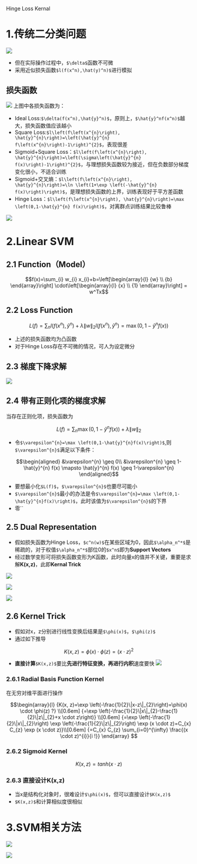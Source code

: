 Hinge Loss
Kernal

# 1.传统二分类问题
![](https://cdn.jsdelivr.net/gh/Mronne/MarkDownImg/img/20200201101835.png)

- 但在实际操作过程中，`$\delta$`函数不可微
- 采用近似损失函数`$l(f(x^n),\hat(y)^n)$`进行模拟

## 损失函数
![](https://cdn.jsdelivr.net/gh/Mronne/MarkDownImg/img/20200201154444.png)
上图中各损失函数为：
- Ideal Loss:`$\delta(f(x^n),\hat{y}^n)$`，原则上，`$\hat{y}^nf(x^n)$`越大，损失函数值应该越小
- Square Loss:`$l\left(f\left(x^{n}\right), \hat{y}^{n}\right)=\left(\hat{y}^{n} f\left(x^{n}\right)-1\right)^{2}$`，表现很差
- Sigmoid+Square Loss：`$l\left(f\left(x^{n}\right), \hat{y}^{n}\right)=\left(\sigma\left(\hat{y}^{n} f(x)\right)-1\right)^{2}$`，与理想损失函数较为接近，但在负数部分梯度变化很小，不适合训练
- Sigmoid+交叉熵：`$l\left(f\left(x^{n}\right), \hat{y}^{n}\right)=\ln \left(1+\exp \left(-\hat{y}^{n} f(x)\right)\right)$`，是理想损失函数的上界，训练表现好于平方差函数
- Hinge Loss：`$l\left(f\left(x^{n}\right), \hat{y}^{n}\right)=\max \left(0,1-\hat{y}^{n} f(x)\right)$`，对离群点训练结果比较鲁棒

![](https://cdn.jsdelivr.net/gh/Mronne/MarkDownImg/img/20200201154351.png)


# 2.Linear SVM
## 2.1 Function（Model）
```math
f(x)=\sum_{i} w_{i} x_{i}+b=\left[\begin{array}{l}
{w} \\
{b}
\end{array}\right] \cdot\left[\begin{array}{l}
{x} \\
{1}
\end{array}\right] = w^Tx
```
## 2.2 Loss Function
```math
L(f)=\sum_{n} l\left(f\left(x^{n}\right), \hat{y}^{n}\right)+\lambda\|w\|_{2}

l\left(f\left(x^{n}\right), \hat{y}^{n}\right)=\max \left(0,1-\hat{y}^{n} f(x)\right)
```
- 上述的损失函数均为凸函数
- 对于Hinge Loss存在不可微的情况，可人为设定微分

## 2.3 梯度下降求解
![](https://cdn.jsdelivr.net/gh/Mronne/MarkDownImg/img/20200201164529.png)

## 2.4 带有正则化项的梯度求解
当存在正则化项，损失函数为
```math
L(f)=\sum_{n} \max \left(0,1-\hat{y}^{n} f(x)\right)+\lambda\|w\|_{2}
```
- 令`$\varepsilon^{n}=\max \left(0,1-\hat{y}^{n}f(x)\right)$`,则`$\varepsilon^{n}$`满足以下条件：

```math
\begin{aligned}
&\varepsilon^{n} \geq 0\\
&\varepsilon^{n} \geq 1-\hat{y}^{n} f(x) \mapsto \hat{y}^{n} f(x) \geq 1-\varepsilon^{n}
\end{aligned}
```

- 要想最小化`$L(f)$`，`$\varepsilon^{n}$`也要尽可能小
- `$\varepsilon^{n}$`最小的办法是令`$\varepsilon^{n}=\max \left(0,1-\hat{y}^{n}f(x)\right)$`，此时该值为`$\varepsilon^{n}$`的下界
- 零``

## 2.5 Dual Representation
- 假如损失函数为Hinge Loss，`$c^n(w)$`在某些区域为0，因此`$\alpha_n^*$`是稀疏的，对于权值`$\alpha_n^*$`部位0的`$x^n$`即为**Support Vectors**
- 经过数学变形可将损失函数变形为K函数，此时向量x的值并不关键，重要是求解**K(x,z)**，此即**Kernal Trick**

![](https://cdn.jsdelivr.net/gh/Mronne/MarkDownImg/img/20200201172845.png)

![](https://cdn.jsdelivr.net/gh/Mronne/MarkDownImg/img/20200201182834.png)

![](https://cdn.jsdelivr.net/gh/Mronne/MarkDownImg/img/20200201190036.png)

## 2.6 Kernel Trick
- 假如对x，z分别进行线性变换后结果是`$\phi(x)$`，`$\phi(z)$`
- 通过如下推导
```math
K(x, z)=\phi(x) \cdot \phi(z) = (x \cdot z)^2
```
- **直接计算**`$K(x,z)$`要比**先进行特征变换，再进行内积**速度要快
![](https://cdn.jsdelivr.net/gh/Mronne/MarkDownImg/img/20200201192300.png)

### 2.6.1 Radial Basis Function Kernel
在无穷对维平面进行操作
```math
\begin{array}{l}
{K(x, z)=\exp \left(-\frac{1}{2}\|x-z\|_{2}\right)=\phi(x) \cdot \phi(z) ?} \\[0.6em]
{=\exp \left(-\frac{1}{2}\|x\|_{2}-\frac{1}{2}\|z\|_{2}+x \cdot z\right)} \\[0.6em]
{=\exp \left(-\frac{1}{2}\|x\|_{2}\right) \exp \left(-\frac{1}{2}\|z\|_{2}\right) \exp (x \cdot z)=C_{x} C_{z} \exp (x \cdot z)}\\[0.6em]
{=C_{x} C_{z} \sum_{i=0}^{\infty} \frac{(x \cdot z)^{i}}{i !}}
\end{array}

```

### 2.6.2 Sigmoid Kernel
```math
K(x,z)=tanh(x \cdot z)
```

### 2.6.3 直接设计K(x,z)
- 当x是结构化对象时，很难设计`$\phi(x)$`，但可以直接设计`$K(x,z)$`
- `$K(x,z)$`和计算相似度很相似


# 3.SVM相关方法
![](https://cdn.jsdelivr.net/gh/Mronne/MarkDownImg/img/20200201193828.png)

![](https://cdn.jsdelivr.net/gh/Mronne/MarkDownImg/img/20200201193919.png)